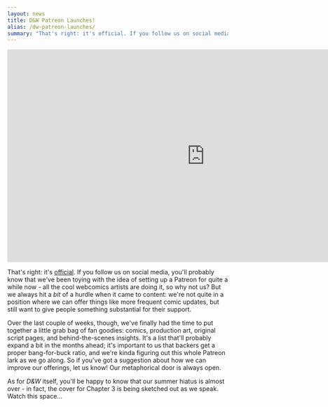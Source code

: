 ```yaml
---
layout: news
title: D&W Patreon Launches!
alias: /dw-patreon-launches/
summary: "That's right: it's official. If you follow us on social media, you'll probably know that we've been toying with the idea of setting up a Patreon for quite a while now - all the cool webcomics artists are doing it, so why not us? But we always hit a bit of a hurdle when it came to content: we're not quite in a position where we can offer things like more frequent comic updates, but still want to give people something substantial for their support."
---
```


<iframe src="https://www.youtube.com/embed/g63busVcEfM" width="900" height="485" frameborder="0" allowfullscreen="allowfullscreen"></iframe>

That's right: it's [official](https://www.patreon.com/drugsandwires). If you follow us on social media, you'll probably know that we've been toying with the idea of setting up a Patreon for quite a while now - all the cool webcomics artists are doing it, so why not us? But we always hit a _bit_ of a hurdle when it came to content: we're not quite in a position where we can offer things like more frequent comic updates, but still want to give people something substantial for their support.

Over the last couple of weeks, though, we've finally had the time to put together a little grab bag of fan goodies: comics, production art, original script pages, and behind-the-scenes insights. It's a list that'll probably expand a bit in the months ahead; it's important to us that backers get a proper bang-for-buck ratio, and we're kinda figuring out this whole Patreon lark as we go along. So if you've got a suggestion about how we can improve our offerings, let us know! Our metaphorical door is always open.

As for *D&amp;W* itself, you'll be happy to know that our summer hiatus is almost over - in fact, the cover for Chapter 3 is being sketched out as we speak. Watch this space...

